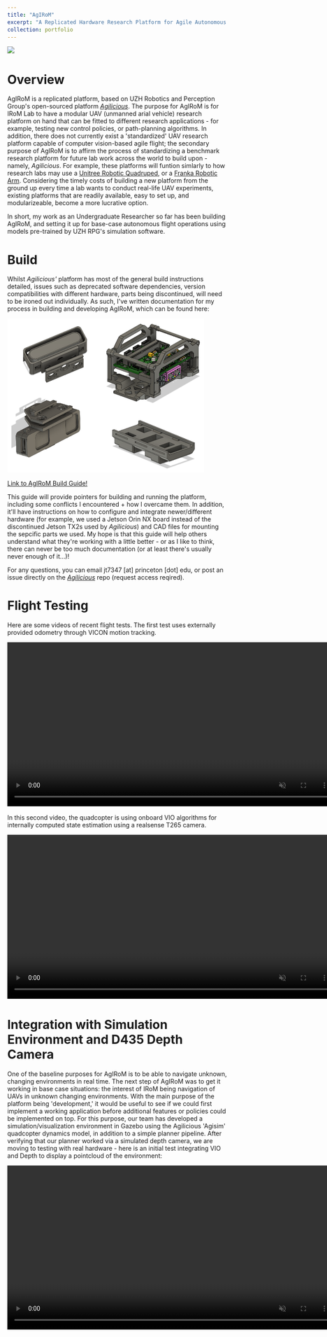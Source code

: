```yaml
---
title: "AgIRoM"
excerpt: "A Replicated Hardware Research Platform for Agile Autonomous Vision-Based Flight<br/><br/><img src='/images/AgIRoM_fullbuild.jpg' width='600'>"
collection: portfolio
---
```


<img src='/images/agirom_desk.PNG' width='600'>

Overview
======
AgIRoM is a replicated platform, based on UZH Robotics and Perception Group's open-sourced platform [_Agilicious_](https://github.com/uzh-rpg/agilicious). The purpose for AgIRoM is for IRoM Lab to have a modular UAV (unmanned arial vehicle) research platform on hand that can be fitted to different research applications - for example, testing new control policies, or path-planning algorithms. In addition, there does not currently exist a 'standardized' UAV research platform capable of computer vision-based agile flight; the secondary purpose of AgIRoM is to affirm the process of standardizing a benchmark research platform for future lab work across the world to build upon - namely, _Agilicious_. For example, these platforms will funtion simlarly to how research labs may use a [Unitree Robotic Quadruped](https://m.unitree.com/en/), or a [Franka Robotic Arm](https://www.franka.de/). Considering the timely costs of building a new platform from the ground up every time a lab wants to conduct real-life UAV experiments, existing platforms that are readily available, easy to set up, and modularizeable, become a more lucrative option. 

In short, my work as an Undergraduate Researcher so far has been building AgIRoM, and setting it up for base-case autonomous flight operations using models pre-trained by UZH RPG's simulation software.

Build
======
Whilst _Agilicious'_ platform has most of the general build instructions detailed, issues such as deprecated software dependencies, version compatibilities with different hardware, parts being discontinued, will need to be ironed out individually. As such, I've written documentation for my process in building and developing AgIRoM, which can be found here:

<img src='/images/CAD_models.PNG' width='450'>

[Link to AgIRoM Build Guide!](https://jt7347.github.io/agirom-build-guide)

This guide will provide pointers for building and running the platform, including some conflicts I encountered + how I overcame them. In addition, it'll have instructions on how to configure and integrate newer/different hardware (for example, we used a Jetson Orin NX board instead of the discontinued Jetson TX2s used by _Agilicious_) and CAD files for mounting the sepcific parts we used. My hope is that this guide will help others understand what they're working with a little better - or as I like to think, there can never be too much documentation (or at least there's usually never enough of it...)!

For any questions, you can email jt7347 [at] princeton [dot] edu, or post an issue directly on the [_Agilicious_](https://github.com/uzh-rpg/agilicious) repo (request access reqired).

Flight Testing
======
Here are some videos of recent flight tests. The first test uses externally provided odometry through VICON motion tracking. 

<video muted controls width="750">
    <source src="/files/VICON.mp4" type="video/mp4" width='750'>
</video>

In this second video, the quadcopter is using onboard VIO algorithms for internally computed state estimation using a realsense T265 camera. 

<video muted controls width="750">
    <source src="/files/VISION_FEEDTHROUGH.mp4" type="video/mp4">
</video>

Integration with Simulation Environment and D435 Depth Camera
======
One of the baseline purposes for AgIRoM is to be able to navigate unknown, changing environments in real time. The next step of AgIRoM was to get it working in base case situations: the interest of IRoM being navigation of UAVs in unknown changing environments. With the main purpose of the platform being 'development,' it would be useful to see if we could first implement a working application before additional features or policies could be implemented on top. For this purpose, our team has developed a simulation/visualization environment in Gazebo using the Agilicious 'Agisim' quadcopter dynamics model, in addition to a simple planner pipeline. After verifying that our planner worked via a simulated depth camera, we are moving to testing with real hardware - here is an initial test integrating VIO and Depth to display a pointcloud of the environment:

<video muted controls width="750">
    <source src="/files/POINTCLOUD.mp4" type="video/mp4">
</video>